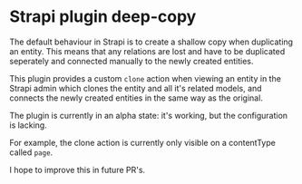 # Strapi plugin deep-copy

The default behaviour in Strapi is to create a shallow copy when duplicating an entity.
This means that any relations are lost and have to be duplicated seperately and connected manually to the newly created entities.

This plugin provides a custom `clone` action when viewing an entity in the Strapi admin which clones the entity and all it's related models, and connects the newly created entities in the same way as the original.

The plugin is currently in an alpha state: it's working, but the configuration is lacking.

For example, the clone action is currently only visible on a contentType called `page`.

I hope to improve this in future PR's.

